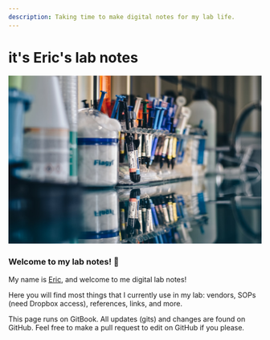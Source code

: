 ```yaml
---
description: Taking time to make digital notes for my lab life.
---
```


# it's Eric's lab notes

![A picture of a lab bench](.gitbook/assets/photo-1561328399-f94d2ce78679.jpg)

### Welcome to my lab notes! 🙂 

My name is [Eric](https://etreacy.me), and welcome to me digital lab notes! 

Here you will find most things that I currently use in my lab: vendors, SOPs \(need Dropbox access\), references, links, and more. 

This page runs on GitBook. All updates \(gits\) and changes are found on GitHub. Feel free to make a pull request to edit on GitHub if you please.

 

